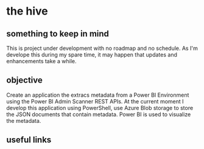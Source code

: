 # the hive
 
## something to keep in mind
This is project under development with no roadmap and no schedule. As I'm develope this during my spare time, it may happen that updates and enhancements take a while.
## objective
Create an application the extracs metadata from a Power BI Environment using the Power BI Admin Scanner REST APIs.
At the current moment I develop this application using PowerShell, use Azure Blob storage to store the JSON documents that contain metadata.
Power BI is used to visualize the metadata.


## useful links

